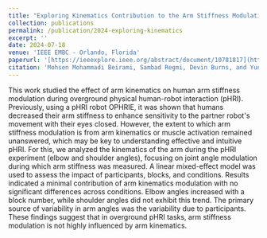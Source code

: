 ```yaml
---
title: "Exploring Kinematics Contribution to the Arm Stiffness Modulation During Overground Physical Human-Robot Interaction"
collection: publications
permalink: /publication/2024-exploring-kinematics
excerpt: ''
date: 2024-07-18
venue: 'IEEE EMBC - Orlando, Florida'
paperurl: '[https://ieeexplore.ieee.org/abstract/document/10781817](https://doi.org/10.1109/EMBC53108.2024.10781817)'
citation: 'Mohsen Mohammadi Beirami, Sambad Regmi, Devin Burns, and Yun Seong Song (2024), "Exploring Kinematics Contribution to the Arm Stiffness Modulation During Overground Physical Human Robot Interaction" 46th Annual International Conference of the IEEE Engineering in Medicine and Biology Society'
---
```

This work studied the effect of arm kinematics on human arm stiffness modulation during overground physical human-robot interaction (pHRI). Previously, using a pHRI robot OPHRIE, it was shown that humans decreased their arm stiffness to enhance sensitivity to the partner robot's movement with their eyes closed. However, the extent to which arm stiffness modulation is from arm kinematics or muscle activation remained unanswered, which may be key to understanding effective and intuitive pHRI. For this, we analyzed the kinematics of the arm during the pHRI experiment (elbow and shoulder angles), focusing on joint angle modulation during which arm stiffness was measured. A linear mixed-effect model was used to assess the impact of participants, blocks, and conditions. Results indicated a minimal contribution of arm kinematics modulation with no significant differences across conditions. Elbow angles increased with a block number, while shoulder angles did not exhibit this trend. The primary source of variability in arm angles was the variability due to participants. These findings suggest that in overground pHRI tasks, arm stiffness modulation is not highly influenced by arm kinematics.
